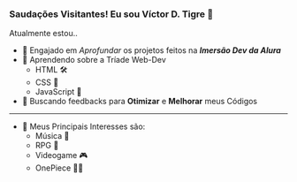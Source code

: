 ### Saudações Visitantes! Eu sou Víctor D. Tigre 🐯

Atualmente estou..
- 🔭 Engajado em *Aprofundar* os projetos feitos na ***Imersão Dev da Alura***
- 🌱 Aprendendo sobre a Tríade Web-Dev
  - HTML 🛠️
  - CSS 🎨
  - JavaScript 🧠
- 🤔 Buscando feedbacks para **Otimizar** e **Melhorar** meus Códigos
***
- 💬 Meus Principais Interesses são:
  - Música 🎸
  - RPG 🎲
  - Videogame 🎮
  - OnePiece 🏴‍☠️
